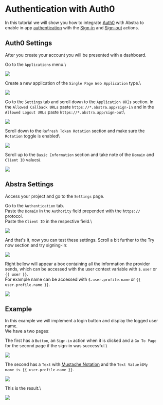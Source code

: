 # Authentication with Auth0

In this tutorial we will show you how to integrate [Auth0](https://auth0.com) with Abstra to enable in app [authentication](../../docs/project-settings/authentication.md) with the [Sign-in](broken-reference) and [Sign-out](broken-reference) actions.

## Auth0 Settings

After you create your account you will be presented with a dashboard.

Go to the `Applications` menu.\


![](../../.gitbook/assets/auth0-app.png)

Create a new application of the `Single Page Web Application` type.\


![](../../.gitbook/assets/auth0-new.png)

Go to the `Settings` tab and scroll down to the `Application URIs` section. In the `Allowed Callback URLs` paste `https://*.abstra.app/sign-in` and in the `Allowed Logout URLs` paste `https://*.abstra.app/sign-out`\


![](../../.gitbook/assets/auth0-allow.png)

Scroll down to the `Refresh Token Rotation` section and make sure the `Rotation` toggle is enabled\


![](../../.gitbook/assets/auth0-refresh.png)

Scroll up to the `Basic Information` section and take note of the `Domain` and `Client ID` values\


![](../../.gitbook/assets/auth0-info.png)

## Abstra Settings

Access your project and go to the `Settings` page.

Go to the `Authentication` tab.\
Paste the `Domain` in the `Authority` field prepended with the `https://` protocol.\
Paste the `Client ID` in the respective field.\


![](../../.gitbook/assets/auth0-abstra.png)

And that's it, now you can test these settings. Scroll a bit further to the Try now section and try signing-in:

![](../../.gitbook/assets/sign-in.gif)

Right bellow will appear a box containing all the information the provider sends, which can be accessed with the user context variable with `$.user` or `{{ user }}`.\
For example name can be accessed with `$.user.profile.name` or `{{ user.profile.name }}`.

![](<../../.gitbook/assets/image (29).png>)

## Example

In this example we will implement a login button and display the logged user name.\
We have a two pages:

The first has a `Button`, an `Sign-in` action when it is clicked and a `Go To Page` for the second page if the sign-in was successful.\


![](<../../.gitbook/assets/image (28).png>)

The second has a `Text` with [Mustache Notation](../../docs/front-end/arguments/mustache-notation.md) and the `Text Value` is`My name is {{ user.profile.name }}`.

![](<../../.gitbook/assets/image (27).png>)

This is the result.\


![](../../.gitbook/assets/login.gif)
